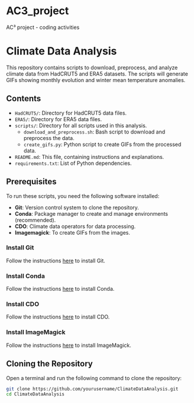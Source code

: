 # AC3_project
AC³ project - coding activities

# Climate Data Analysis

This repository contains scripts to download, preprocess, and analyze climate data from HadCRUT5 and ERA5 datasets. The scripts will generate GIFs showing monthly evolution and winter mean temperature anomalies.

## Contents

- `HadCRUT5/`: Directory for HadCRUT5 data files.
- `ERA5/`: Directory for ERA5 data files.
- `scripts/`: Directory for all scripts used in this analysis.
  - `download_and_preprocess.sh`: Bash script to download and preprocess the data.
  - `create_gifs.py`: Python script to create GIFs from the processed data.
- `README.md`: This file, containing instructions and explanations.
- `requirements.txt`: List of Python dependencies.

## Prerequisites

To run these scripts, you need the following software installed:

- **Git**: Version control system to clone the repository.
- **Conda**: Package manager to create and manage environments (recommended).
- **CDO**: Climate data operators for data processing.
- **Imagemagick**: To create GIFs from the images.

### Install Git

Follow the instructions [here](https://git-scm.com/book/en/v2/Getting-Started-Installing-Git) to install Git.

### Install Conda

Follow the instructions [here](https://docs.conda.io/projects/conda/en/latest/user-guide/install/index.html) to install Conda.

### Install CDO

Follow the instructions [here](https://code.mpimet.mpg.de/projects/cdo/wiki) to install CDO.

### Install ImageMagick

Follow the instructions [here](https://imagemagick.org/script/download.php) to install ImageMagick.

## Cloning the Repository

Open a terminal and run the following command to clone the repository:

```sh
git clone https://github.com/yourusername/ClimateDataAnalysis.git
cd ClimateDataAnalysis
